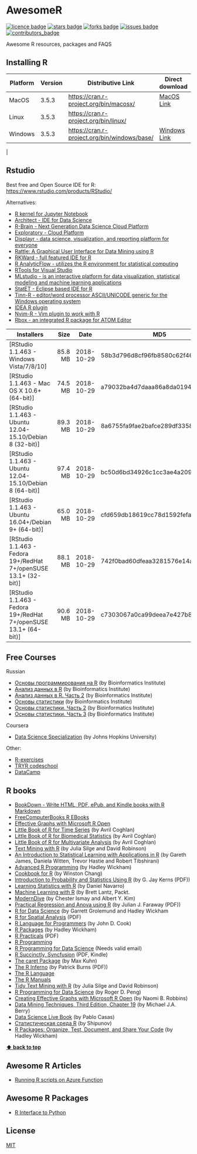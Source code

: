 # AwesomeR
<a name="header01"></a>
[![licence badge]][licence]
[![stars badge]][stars]
[![forks badge]][forks]
[![issues badge]][issues]
[![contributors_badge]][contributors]

[licence badge]:https://img.shields.io/badge/license-MIT-blue.svg
[stars badge]:https://img.shields.io/github/stars/ktaranov/AwesomeR.svg
[forks badge]:https://img.shields.io/github/forks/ktaranov/AwesomeR.svg
[issues badge]:https://img.shields.io/github/issues/ktaranov/AwesomeR.svg
[contributors_badge]:https://img.shields.io/github/contributors/ktaranov/AwesomeR.svg

[licence]:https://github.com/ktaranov/AwesomeR/blob/master/LICENSE
[stars]:https://github.com/ktaranov/AwesomeR/stargazers
[forks]:https://github.com/ktaranov/AwesomeR/network
[issues]:https://github.com/ktaranov/AwesomeR/issues
[contributors]:https://github.com/ktaranov/AwesomeR/graphs/contributors

Awesome R resources, packages and FAQS
 
## Installing R

| Platform | Version | Distributive Link                            | Direct download | Size, Mb | SHA-1                                    |
|----------|---------|----------------------------------------------|-----------------|---------:|------------------------------------------|
| MacOS    | 3.5.3   | https://cran.r-project.org/bin/macosx/       | [MacOS Link]    | 74       | 01761070a53f7072e61784b5a735a22a91b2029e |
| Linux    | 3.5.3   | https://cran.r-project.org/bin/linux/        |                 | 73       |                                          |
| Windows  | 3.5.3   | https://cran.r-project.org/bin/windows/base/ | [Windows Link]  | 79       | 9bbcfa122173f0c1070f3b3805323e81d8cbaa7b |
 |

[MacOS Link]:https://cran.r-project.org/bin/macosx/R-3.5.3.pkg
[Windows Link]:https://cran.r-project.org/bin/windows/base/R-3.5.3-win.exe


## Rstudio
Best free and Open Source IDE for R: https://www.rstudio.com/products/RStudio/

Alternatives:
 - [R kernel for Jupyter Notebook](https://irkernel.github.io)
 - [Architect - IDE for Data Science](https://www.getarchitect.io)
 - [R-Brain - Next Generation Data Science Cloud Platform](https://r-brain.io/en/)
 - [Exploratory - Cloud Platform](https://exploratory.io)
 - [Displayr - data science, visualization, and reporting platform for everyone](https://www.displayr.com)
 - [Rattle: A Graphical User Interface for Data Mining using R](https://rattle.togaware.com)
 - [RKWard - full featured IDE for R](https://rkward.kde.org)
 - [R AnalyticFlow - utilizes the R environment for statistical computing](http://r.analyticflow.com/en/)
 - [RTools for Visual Studio](https://docs.microsoft.com/en-us/visualstudio/rtvs/?view=vs-2017)
 - [MLstudio - is an interactive platform for data visualization, statistical modeling and machine learning applications](https://github.com/RamiKrispin/MLstudio)
 - [StatET -  Eclipse based IDE for R]()
 - [Tinn-R - editor/word processor ASCII/UNICODE generic for the Windows operating system](https://sourceforge.net/projects/tinn-r/)
 - [IDEA R plugin](https://plugins.jetbrains.com/plugin/6632-r-language-support)
 - [Nvim-R - Vim plugin to work with R](https://github.com/jalvesaq/Nvim-R)
 - [Rbox - an integrated R package for ATOM Editor](https://atom.io/packages/rbox)

| Installers                                                       | Size    | Date       | MD5                              |
|------------------------------------------------------------------|--------:|------------|----------------------------------|
| [RStudio 1.1.463 - Windows Vista/7/8/10]                         | 85.8 MB | 2018-10-29 | 58b3d796d8cf96fb8580c62f46ab64d4 |
| [RStudio 1.1.463 - Mac OS X 10.6+ (64-bit)]                      | 74.5 MB | 2018-10-29 | a79032ba4d7daaa86a8da01948278d94 |
| [RStudio 1.1.463 - Ubuntu 12.04-15.10/Debian 8 (32-bit)]         | 89.3 MB | 2018-10-29 | 8a6755fa9fae2bafce289df3358aaf63 |
| [RStudio 1.1.463 - Ubuntu 12.04-15.10/Debian 8 (64-bit)]         | 97.4 MB | 2018-10-29 | bc50d6bd34926c1cc3ae4a209d67d649 |
| [RStudio 1.1.463 - Ubuntu 16.04+/Debian 9+ (64-bit)]             | 65.0 MB | 2018-10-29 | cfd659db18619cc78d1592fefaa7c753 |
| [RStudio 1.1.463 - Fedora 19+/RedHat 7+/openSUSE 13.1+ (32-bit)] | 88.1 MB | 2018-10-29 | 742f0bad60dfeaa3281576e14ad6699e |
| [RStudio 1.1.463 - Fedora 19+/RedHat 7+/openSUSE 13.1+ (64-bit)] | 90.6 MB | 2018-10-29 | c7303067a0ca99deea7e427b856952d1 |

[RStudio 1.1.447 - Windows Vista/7/8/10]:https://download1.rstudio.org/RStudio-1.1.463.exe
[RStudio 1.1.447 - Mac OS X 10.6+ (64-bit)]:https://download1.rstudio.org/RStudio-1.1.463.dmg
[RStudio 1.1.447 - Ubuntu 12.04-15.10/Debian 8 (32-bit)]:https://download1.rstudio.org/rstudio-1.1.463-i386.deb
[RStudio 1.1.447 - Ubuntu 12.04-15.10/Debian 8 (64-bit)]:https://download1.rstudio.org/rstudio-1.1.463-amd64.deb
[RStudio 1.1.447 - Ubuntu 16.04+/Debian 9+ (64-bit)]:https://download1.rstudio.org/rstudio-xenial-1.1.463-amd64.deb
[RStudio 1.1.447 - Fedora 19+/RedHat 7+/openSUSE 13.1+ (32-bit)]:https://download1.rstudio.org/rstudio-1.1.463-i686.rpm
[RStudio 1.1.447 - Fedora 19+/RedHat 7+/openSUSE 13.1+ (64-bit)]:https://download1.rstudio.org/rstudio-1.1.463-x86_64.rpm


## Free Courses
Russian
 - [Основы программирования на R](https://stepik.org/course/Основы-программирования-на-R-497) (by Bioinformatics Institute)
 - [Анализ данных в R](https://stepik.org/course/Анализ-данных-в-R-129) (by Bioinformatics Institute)
 - [Анализ данных в R. Часть 2](https://stepik.org/course/Анализ-данных-в-R-Часть-2-724) (by Bioinformatics Institute)
 - [Основы статистики](https://stepik.org/course/Основы-статистики-76/) (by Bioinformatics Institute)
 - [Основы статистики. Часть 2](https://stepik.org/course/Основы-статистики-Часть-2-524) (by Bioinformatics Institute)
 - [Основы статистики. Часть 3](https://stepik.org/course/Основы-статистики-Часть-3-2152/) (by Bioinformatics Institute)

Coursera
 - [Data Science Specialization](https://www.coursera.org/specializations/jhu-data-science) (by Johns Hopkins University)

Other:
 - [R-exercises](http://www.r-exercises.com/)
 - [TRYR codeschool](http://tryr.codeschool.com/)
 - [DataCamp](https://www.datacamp.com/)

## R books
 - [BookDown - Write HTML, PDF, ePub, and Kindle books with R Markdown](https://bookdown.org)
 - [FreeComputerBooks R EBooks](http://freecomputerbooks.com/langRBooks.html)
 - [Effective Graphs with Microsoft R Open](http://blog.revolutionanalytics.com/2016/05/e-book-effective-graphs.html)
 - [Little Book of R for Time Series](http://a-little-book-of-r-for-time-series.readthedocs.io/en/latest/index.html) (by Avril Coghlan)
 - [Little Book of R for Biomedical Statistics](http://a-little-book-of-r-for-biomedical-statistics.readthedocs.io/en/latest/index.html) (by Avril Coghlan)
 - [Little Book of R for Multivariate Analysis](http://little-book-of-r-for-multivariate-analysis.readthedocs.io/en/latest/index.html) (by Avril Coghlan)
 - [Text Mining with R](http://tidytextmining.com/) (by Julia Silge and David Robinson)
 - [An Introduction to Statistical Learning with Applications in R](http://www-bcf.usc.edu/~gareth/ISL/) (by Gareth James, Daniela Witten, Trevor Hastie and Robert Tibshirani)
 - [Advanced R Programming](http://adv-r.had.co.nz) (by Hadley Wickham)
 - [Cookbook for R](http://www.cookbook-r.com) (by Winston Chang)
 - [Introduction to Probability and Statistics Using R](http://cran.r-project.org/web/packages/IPSUR/vignettes/IPSUR.pdf) (by G. Jay Kerns (PDF))
 - [Learning Statistics with R](http://health.adelaide.edu.au/psychology/ccs/teaching/lsr) (by Daniel Navarro)
 - [Machine Learning with R](https://www.packtpub.com/packyt/free-ebook/r-machine-learning) (by Brett Lantz, Packt.
 - [ModernDive](https://ismayc.github.io/moderndiver-book/) (by Chester Ismay and Albert Y. Kim)
 - [Practical Regression and Anova using R](http://cran.r-project.org/doc/contrib/Faraway-PRA.pdf) (by Julian J. Faraway (PDF))
 - [R for Data Science](http://r4ds.had.co.nz) (by Garrett Grolemund and Hadley Wickham
 - [R for Spatial Analysis](http://www.columbia.edu/~cjd11/charles_dimaggio/DIRE/resources/spatialEpiBook.pdf) (PDF)
 - [R Language for Programmers](http://www.johndcook.com/blog/r_language_for_programmers) (by John D. Cook)
 - [R Packages](http://r-pkgs.had.co.nz) (by Hadley Wickham)
 - [R Practicals](http://www.columbia.edu/~cjd11/charles_dimaggio/DIRE/resources/R/practicalsBookNoAns.pdf) (PDF)
 - [R Programming](https://en.wikibooks.org/wiki/R_Programming)
 - [R Programming for Data Science](https://leanpub.com/rprogramming) (Needs valid email)
 - [R Succinctly, Syncfusion](https://www.syncfusion.com/resources/techportal/ebooks/rsuccinctly) (PDF, Kindle)
 - [The caret Package](http://topepo.github.io/caret/index.html) (by Max Kuhn)
 - [The R Inferno](http://www.burns-stat.com/pages/Tutor/R_inferno.pdf) (by Patrick Burns (PDF))
 - [The R Language](http://stat.ethz.ch/R-manual/R-patched/doc/html)
 - [The R Manuals](http://cran.r-project.org/manuals.html)
 - [Tidy Text Mining with R](http://tidytextmining.com) (by Julia Silge and David Robinson)
 - [R Programming for Data Science](https://leanpub.com/rprogramming) (by Roger D. Peng)
 - [Creating Effective Graphs with Microsoft R Open](https://github.com/nbrgraphs/mro) (by Naomi B. Robbins)
 - [Data Mining Techniques, Third Edition, Chapter 19](https://www.jmp.com/en_us/offers/data-mining-techniques-book/thanks.html#formsuccess) (by Michael J.A. Berry)
 - [Data Science Live Book](https://livebook.datascienceheroes.com/) (by Pablo Casas)
 - [Статистическая среда R](http://herba.msu.ru/shipunov/software/r/r-ru.htm) (by Shipunov)
 - [R Packages: Organize, Test, Document, and Share Your Code](http://r-pkgs.had.co.nz/) (by Hadley Wickham)

**[⬆ back to top](#awesomer)**


## Awesome R Articles
 - [Running R scripts on Azure Function](https://github.com/thdeltei/azure-function-r)


## Awesome R Packages
 - [R Interface to Python](https://rstudio.github.io/reticulate/index.html)


## License
[MIT](/LICENSE)
